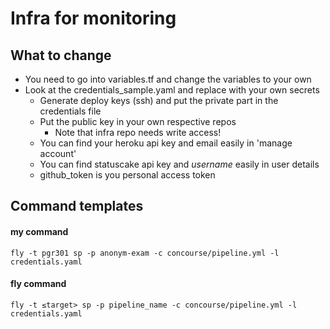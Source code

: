# Infra for monitoring

## What to change

- You need to go into variables.tf and change the variables to your own
- Look at the credentials_sample.yaml and replace with your own secrets
    - Generate deploy keys (ssh) and put the private part in the credentials file
    - Put the public key in your own respective repos
        - Note that infra repo needs write access!
    - You can find your heroku api key and email easily in 'manage account'
    - You can find statuscake api key and *username* easily in user details
    - github_token is you personal access token

## Command templates
#### my  command
```
fly -t pgr301 sp -p anonym-exam -c concourse/pipeline.yml -l credentials.yaml
```
#### fly command 
```
fly -t ≤target> sp -p pipeline_name -c concourse/pipeline.yml -l credentials.yaml
```
